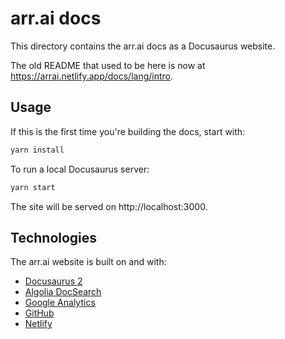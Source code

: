 # arr.ai docs

This directory contains the arr.ai docs as a Docusaurus website.

The old README that used to be here is now at https://arrai.netlify.app/docs/lang/intro.

## Usage

If this is the first time you're building the docs, start with:

```bash
yarn install
```

To run a local Docusaurus server:

```bash
yarn start
```

The site will be served on http://localhost:3000.

## Technologies

The arr.ai website is built on and with:

- [Docusaurus 2](https://v2.docusaurus.io/)
- [Algolia DocSearch](https://docsearch.algolia.com/)
- [Google Analytics](https://marketingplatform.google.com/about/analytics/)
- [GitHub](https://github.com/arr-ai/arrai)
- [Netlify](https://www.netlify.com/)
